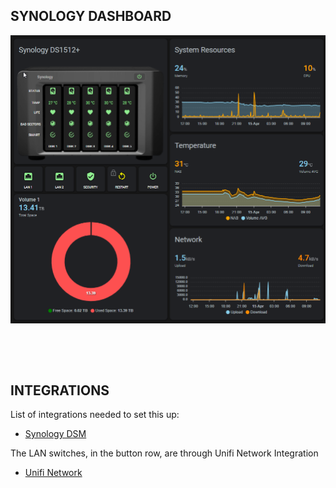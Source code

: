 ## SYNOLOGY DASHBOARD



![Synology Overview](/dashboards/synology-dashboard/img/synology-dashboard.png)

&nbsp;

&nbsp;

## INTEGRATIONS

List of integrations needed to set this up:

* [Synology DSM](https://www.home-assistant.io/integrations/synology_dsm)

The LAN switches, in the button row, are through Unifi Network Integration

* [Unifi Network](https://www.home-assistant.io/integrations/unifi/)
